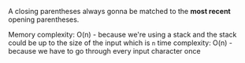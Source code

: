 A closing parentheses always gonna be matched to the **most recent** opening parentheses.

Memory complexity: O(n) - because we're using a stack and the stack could be up to the size of the input which is `n`
time complexity: O(n) - because we have to go through every input character once